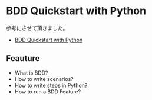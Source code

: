 # BDD Quickstart with Python

参考にさせて頂きました。
- [BDD Quickstart with Python](https://medium.com/@hmurari/bdd-quickstart-with-python-4cf366cfc11c)

## Feauture
- What is BDD?
- How to write scenarios?
- How to write steps in Python?
- How to run a BDD Feature?

